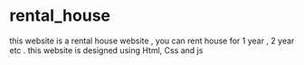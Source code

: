 # rental_house
this website is a rental house website , you can rent house for 1 year , 2 year etc . this website is designed using Html, Css and js  
